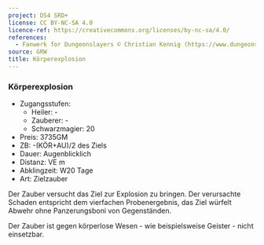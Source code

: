 ```yaml
---
project: DS4 SRD+
license: CC BY-NC-SA 4.0
licence-ref: https://creativecommons.org/licenses/by-nc-sa/4.0/
references: 
  - Fanwerk for Dungeonslayers © Christian Kennig (https://www.dungeonslayers.net/)
source: GRW
title: Körperexplosion
---
```


### Körperexplosion

- Zugangsstufen:
  - Heiler: -
  - Zauberer: -
  - Schwarzmagier: 20
- Preis: 3735GM
- ZB: -(KÖR+AU)/2 des Ziels
- Dauer: Augenblicklich
- Distanz: VE m
- Abklingzeit: W20 Tage
- Art: Zielzauber

Der Zauber versucht das Ziel zur Explosion zu bringen. Der verursachte Schaden entspricht dem vierfachen Probenergebnis, das Ziel würfelt Abwehr ohne Panzerungsboni von Gegenständen.

Der Zauber ist gegen körperlose Wesen - wie beispielsweise Geister - nicht einsetzbar.

